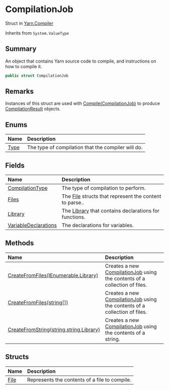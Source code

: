 # CompilationJob

Struct in [Yarn.Compiler](/api/csharp/yarn.compiler.md)

Inherits from `System.ValueType`

## Summary


An object that contains Yarn source code to compile, and instructions on
how to compile it.


```csharp
public struct CompilationJob
```

## Remarks


Instances of this struct are used with  <a href="yarn.compiler.compiler.compile.md">Compile(CompilationJob)</a>  to produce  <a href="yarn.compiler.compilationresult.md">CompilationResult</a>  objects.


## Enums

|Name|Description|
|:---|:---|
|[Type](/api/csharp/yarn.compiler.compilationjob.type.md)|The type of compilation that the compiler will do.|

## Fields

|Name|Description|
|:---|:---|
|[CompilationType](/api/csharp/yarn.compiler.compilationjob.compilationtype.md)|The type of compilation to perform.|
|[Files](/api/csharp/yarn.compiler.compilationjob.files.md)|The  <a href="yarn.compiler.compilationjob.file.md">File</a>  structs that represent the content to parse..|
|[Library](/api/csharp/yarn.compiler.compilationjob.library.md)|The  <a href="yarn.compiler.compilationjob.library.md">Library</a>  that contains declarations for functions.|
|[VariableDeclarations](/api/csharp/yarn.compiler.compilationjob.variabledeclarations.md)|The declarations for variables.|

## Methods

|Name|Description|
|:---|:---|
|[CreateFromFiles(IEnumerable<string>,Library)](/api/csharp/yarn.compiler.compilationjob.createfromfiles-1.md)|Creates a new  <a href="yarn.compiler.compilationjob.md">CompilationJob</a>  using the contents of a collection of files.|
|[CreateFromFiles(string[])](/api/csharp/yarn.compiler.compilationjob.createfromfiles-2.md)|Creates a new  <a href="yarn.compiler.compilationjob.md">CompilationJob</a>  using the contents of a collection of files.|
|[CreateFromString(string,string,Library)](/api/csharp/yarn.compiler.compilationjob.createfromstring.md)|Creates a new  <a href="yarn.compiler.compilationjob.md">CompilationJob</a>  using the contents of a string.|

## Structs

|Name|Description|
|:---|:---|
|[File](/api/csharp/yarn.compiler.compilationjob.file.md)|Represents the contents of a file to compile.|

